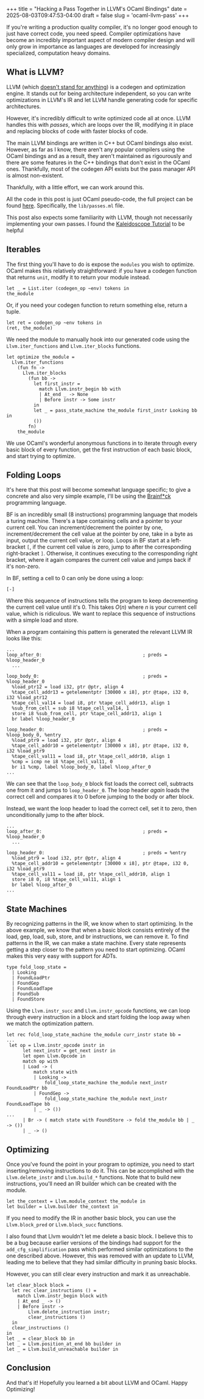 +++
title = "Hacking a Pass Together in LLVM's OCaml Bindings"
date = 2025-08-03T09:47:53-04:00
draft = false
slug = 'ocaml-llvm-pass'
+++

If you're writing a production quality compiler, it's no longer good enough to just have correct code, you need speed. Compiler optimizations have become an incredibly important aspect of modern compiler design and will only grow in importance as languages are developed for increasingly specialized, computation heavy domains.

## What is LLVM?

LLVM (which [doesn't stand for anything](https://lists.llvm.org/pipermail/llvm-dev/2011-December/046445.html)) is a codegen and optimization engine. It stands out for being architecture independent, so you can write optimizations in LLVM's IR and let LLVM handle generating code for specific architectures.

However, it's incredibly difficult to write optimized code all at once. LLVM handles this with *passes*, which are loops over the IR, modifying it in place and replacing blocks of code with faster blocks of code.

The main LLVM bindings are written in C++ but OCaml bindings also exist. However, as far as I know, there aren't any popular compilers using the OCaml bindings and as a result, they aren't maintained as rigourously and there are some features in the C++ bindings that don't exist in the OCaml ones. Thankfully, most of the codegen API exists but the pass manager API is almost non-existent.

Thankfully, with a little effort, we can work around this.

All the code in this post is just OCaml pseudo-code, the full project can be found [here](https://github.com/johnbntn/bfvm). Specifically, the `lib/passes.ml` file.

This post also expects some familiarity with LLVM, though not necessarily implementing your own passes. I found the [Kaleidoscope Tutorial](https://releases.llvm.org/12.0.0/docs/tutorial/index.html) to be helpful 

## Iterables

The first thing you'll have to do is expose the `modules` you wish to optimize. OCaml makes this relatively straightforward: if you have a codegen function that returns `unit`, modify it to return your module instead.
```
let _ = List.iter (codegen_op ~env) tokens in
the_module
```
Or, if you need your codegen function to return something else, return a tuple.
```
let ret = codegen_op ~env tokens in
(ret, the_module)
```

We need the module to manually hook into our generated code using the `Llvm.iter_functions` and `Llvm.iter_blocks` functions.

```
let optimize the_module =
  Llvm.iter_functions
    (fun fn ->
      Llvm.iter_blocks
        (fun bb ->
          let first_instr =
            match Llvm.instr_begin bb with
            | At_end _ -> None
            | Before instr -> Some instr
          in
          let _ = pass_state_machine the_module first_instr Looking bb in
          ())
        fn)
    the_module
```
We use OCaml's wonderful anonymous functions in to iterate through every basic block of every function, get the first instruction of each basic block, and start trying to optimize.

## Folding Loops

It's here that this post will become somewhat language specific; to give a concrete and also very simple example, I'll be using the [Brainf*ck](https://en.wikipedia.org/wiki/Brainfuck) programming language. 

BF is an incredibly small (8 instructions) programming language that models a turing machine. There's a tape containing cells and a pointer to your current cell. You can increment/decrement the pointer by one, increment/decrement the cell value at the pointer by one, take in a byte as input, output the current cell value, or loop. Loops in BF start at a left-bracket `[`, if the current cell value is zero, jump to after the corresponding right-bracket `]`. Otherwise, it continues executing to the corresponding right bracket, where it again compares the current cell value and jumps back if it's non-zero.

In BF, setting a cell to 0 can only be done using a loop:

```text
[-]
```
Where this sequence of instructions tells the program to keep decrementing the current cell value until it's 0. This takes $O(n)$ where $n$ is your current cell value, which is ridiculous. We want to replace this sequence of instructions with a simple load and store. 

When a program containing this pattern is generated the relevant LLVM IR looks like this:
```text
...
loop_after_0:                                     ; preds = %loop_header_0
  ...

loop_body_0:                                      ; preds = %loop_header_0
  %load_ptr12 = load i32, ptr @ptr, align 4
  %tape_cell_addr13 = getelementptr [30000 x i8], ptr @tape, i32 0, i32 %load_ptr12
  %tape_cell_val14 = load i8, ptr %tape_cell_addr13, align 1
  %sub_from_cell = sub i8 %tape_cell_val14, 1
  store i8 %sub_from_cell, ptr %tape_cell_addr13, align 1
  br label %loop_header_0

loop_header_0:                                    ; preds = %loop_body_0, %entry
  %load_ptr9 = load i32, ptr @ptr, align 4
  %tape_cell_addr10 = getelementptr [30000 x i8], ptr @tape, i32 0, i32 %load_ptr9
  %tape_cell_val11 = load i8, ptr %tape_cell_addr10, align 1
  %cmp = icmp ne i8 %tape_cell_val11, 0
  br i1 %cmp, label %loop_body_0, label %loop_after_0
...
```

We can see that the `loop_body_0` block fist loads the correct cell, subtracts one from it and jumps to `loop_header_0`. The loop header *again* loads the correct cell and compares it to 0 before jumping to the body or after block.

Instead, we want the loop header to load the correct cell, set it to zero, then unconditionally jump to the after block.

```text
...
loop_after_0:                                     ; preds = %loop_header_0
  ...

loop_header_0:                                    ; preds = %entry
  %load_ptr9 = load i32, ptr @ptr, align 4
  %tape_cell_addr10 = getelementptr [30000 x i8], ptr @tape, i32 0, i32 %load_ptr9
  %tape_cell_val11 = load i8, ptr %tape_cell_addr10, align 1
  store i8 0, i8 %tape_cell_val11, align 1
  br label %loop_after_0
...
```

## State Machines

By recognizing patterns in the IR, we know when to start optimizing. In the above example, we know that when a basic block consists entirely of the load, gep, load, sub, store, and br instructions, we can remove it. To find patterns in the IR, we can make a state machine. Every state represents getting a step closer to the pattern you need to start optimizing. OCaml makes this very easy with support for ADTs.

```
type fold_loop_state =
  | Looking
  | FoundLoadPtr
  | FoundGep
  | FoundLoadTape
  | FoundSub
  | FoundStore
```

Using the `Llvm.instr_succ` and `Llvm.instr_opcode` functions, we can loop through every instruction in a block and start folding the loop away when we match the optimization pattern.

```
let rec fold_loop_state_machine the_module curr_instr state bb =
...
 let op = Llvm.instr_opcode instr in
      let next_instr = get_next instr in
      let open Llvm.Opcode in
      match op with
      | Load -> (
          match state with
          | Looking ->
              fold_loop_state_machine the_module next_instr FoundLoadPtr bb
          | FoundGep ->
              fold_loop_state_machine the_module next_instr FoundLoadTape bb
          | _ -> ())
...
      | Br -> ( match state with FoundStore -> fold the_module bb | _ -> ())
      | _ -> ()
```

## Optimizing

Once you've found the point in your program to optimize, you need to start inserting/removing instructions to do it. This can be accomplished with the `Llvm.delete_instr` and `Llvm.build_*` functions. Note that to build new instructions, you'll need an IR builder which can be created with the module.
```
let the_context = Llvm.module_context the_module in
let builder = Llvm.builder the_context in
```
If you need to modify the IR in another basic block, you can use the `Llvm.block_pred` or `Llvm.block_succ` functions. 

I also found that Llvm wouldn't let me delete a basic block. I believe this to be a bug because earlier versions of the bindings had support for the `add_cfg_simplification` pass which performed similar optimizations to the one described above. However, this was removed with an update to LLVM, leading me to believe that they had similar difficulty in pruning basic blocks.

However, you can still clear every instruction and mark it as unreachable.

```
let clear_block block =
  let rec clear_instructions () =
    match Llvm.instr_begin block with
    | At_end _ -> ()
    | Before instr ->
        Llvm.delete_instruction instr;
        clear_instructions ()
  in
  clear_instructions ()
in
let _ = clear_block bb in
let _ = Llvm.position_at_end bb builder in
let _ = Llvm.build_unreachable builder in
```

## Conclusion

And that's it! Hopefully you learned a bit about LLVM and OCaml. Happy Optimizing!
